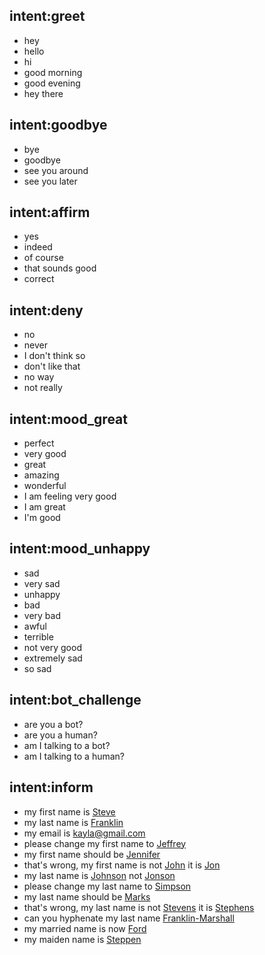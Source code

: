 ## intent:greet
- hey
- hello
- hi
- good morning
- good evening
- hey there

## intent:goodbye
- bye
- goodbye
- see you around
- see you later

## intent:affirm
- yes
- indeed
- of course
- that sounds good
- correct

## intent:deny
- no
- never
- I don't think so
- don't like that
- no way
- not really

## intent:mood_great
- perfect
- very good
- great
- amazing
- wonderful
- I am feeling very good
- I am great
- I'm good

## intent:mood_unhappy
- sad
- very sad
- unhappy
- bad
- very bad
- awful
- terrible
- not very good
- extremely sad
- so sad

## intent:bot_challenge
- are you a bot?
- are you a human?
- am I talking to a bot?
- am I talking to a human?

## intent:inform
- my first name is [Steve](customer_first_name)
- my last name is [Franklin](customer_last_name)
- my email is [kayla@gmail.com](customer_email)
- please change my first name to [Jeffrey](customer_first_name)
- my first name should be [Jennifer](customer_first_name)
- that's wrong, my first name is not [John](customer_incorrect_first_name) it is [Jon](customer_first_name)
- my last name is [Johnson](customer_last_name) not [Jonson](customer_incorrect_last_name)
- please change my last name to [Simpson](customer_last_name)
- my last name should be [Marks](customer_last_name)
- that's wrong, my last name is not [Stevens](customer_incorrect_last_name) it is [Stephens](customer_last_name)
- can you hyphenate my last name [Franklin-Marshall](customer_last_name)
- my married name is now [Ford](customer_last_name)
- my maiden name is [Steppen](customer_last_name)
